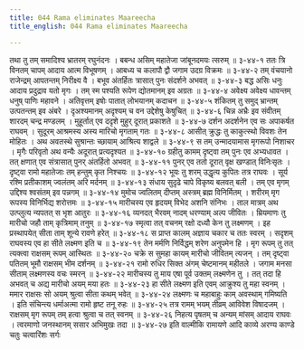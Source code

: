 ```yaml
---
title: 044 Rama eliminates Maareecha
title_english: 044 Rama eliminates Maareecha

---
```

<div class="audioEmbed"  caption="श्रीराम-हरिसीताराममूर्ति-घनपाठिभ्यां वचनम्" src="https://archive.org/download/Ramayana-recitation-Sriram-harisItArAmamUrti-Ghanapaati-v2/Kanda_3/Kanda_3_ARK-044-Maaricha_Vadhaha.mp3"></div>
तथा तु तम् समादिश्य भ्रातरम् रघुनंदनः ।  
बबन्ध असिम् महातेजा जांबूनदमयः त्सरुम् ॥ ३-४४-१  
ततः त्रि विनतम् चापम् आदाय आत्म विभूषणम् ।  
आबध्य च कलापौ द्वौ जगाम उदग्र विक्रमः ॥ ३-४४-२  
तम् वंचयानो राजेन्द्रम् आपतन्तम् निरीक्ष्य वै ।  
बभूव अंतर्हितः त्रासात् पुनः संदर्शने अभवत् ॥ ३-४४-३  
बद्ध असिः धनुः आदाय प्रदुद्राव यतो मृगः ।  
तम् स्म पश्यति रूपेण द्योतमानम् इव अग्रतः ॥ ३-४४-४  
अवेक्ष्य अवेक्ष्य धावन्तम् धनुष् पाणिः महावने ।  
अतिवृत्तम् इषोः पातात् लोभयानम् कदाचन ॥ ३-४४-५  
शंकितम् तु समुद् भ्रान्तम् उत्पतन्तम् इव अंबरे ।  
दृअश्यमानम् अदृश्यम् च वन उद्देशेषु केषुचित् ॥ ३-४४-६  
चिन्न अभ्रैः इव संवीतम् शारदम् चन्द्र मण्डलम् ।  
मुहूर्तात् एव ददृशे मुहुर् दूरात् प्रकाशते ॥ ३-४४-७  
दर्शन अदर्शनेन एव सः अपाकर्षत राघवम् ।  
सुदूरम् आश्रमस्य अस्य मारिचो मृगताम् गतः ॥ ३-४४-८  
आसीत् क्रुद्धः तु काकुत्स्थो विवशः तेन मोहितः ।  
अथ अवतस्थे सुश्रान्तः च्छायाम् आश्रित्य शाद्वले ॥ ३-४४-९  
स तम् उन्मादयामास मृगरूपो निशाचर ।  
मृगैः परिवृतो अथ वन्यैः अदूरात् प्रत्यदृश्यत ॥ ३-४४-१०  
ग्रहीतु कामम् दृष्ट्वा तम् पुनः एव अभ्यधावत ।  
तत् क्षणात् एव संत्रासात् पुनर् अंतर्हितो अभवत् ॥ ३-४४-११  
पुनर् एव ततो दूरात् वृक्ष खण्डात् विनिःसृतः ।  
दृष्ट्वा रामो महातेजाः तम् हन्तुम् कृत निश्चयः ॥ ३-४४-१२  
भूयः तु शरम् उद्धृत्य कुपितः तत्र राघवः ।  
सूर्य रश्मि प्रतीकाशम् ज्वलंतम् अरि मर्दनम् ॥ ३-४४-१३  
संधाय सुदृढे चापे विकृष्य बलवत् बली ।  
तम् एव मृगम् उद्दिश्य श्वसंतम् इव पन्नगम् ॥ ३-४४-१४  
मुमोच ज्वलितम् दीप्तम् अस्त्रम् ब्रह्म विनिर्मितम् ।  
शरीरम् मृग रूपस्य विनिर्भिद्य शरोत्तमः ॥ ३-४४-१५  
मारीचस्य एव हृदयम् विभेद अशनि संनिभः ।  
ताल मात्रम् अथ उत्प्लुत्य न्यपतत् स भृश आतुरः ॥ ३-४४-१६  
व्यनदत् भैरवम् नादम् धरण्याम् अल्प जीवितः ।  
म्रियमाणः तु मारीचो जहौ ताम् कृत्रिमाम् तनुम् ॥ ३-४४-१७  
स्मृत्वा तत् वचनम् रक्षो दध्यौ केन तु लक्ष्मणम् ।  
इह प्रस्थापयेत् सीता ताम् शून्ये रावणे हरेत् ॥ ३-४४-१८  
स प्राप्त कालम् अज्ञाय चकार च ततः स्वरम् ।  
सदृशम् राघवस्य एव हा सीते लक्ष्मण इति च ॥ ३-४४-१९  
तेन मर्मणि निर्विद्धम् शरेण अनुपमेन हि ।  
मृग रूपम् तु तत् त्यक्त्वा राक्षसम् रूपम् आस्थितः ॥ ३-४४-२०  
चक्रे स सुमहा कायम् मारीचो जीवितम् त्यजन् ।  
तम् दृष्ट्वा पतितम् भूमौ राक्षसम् भीम दर्शनम् ॥ ३-४४-२१  
रामो रुधिर सिक्त अंगम् चेष्टमानम् महीतले ।  
जगाम मनसा सीताम् लक्ष्मणस्य वचः स्मरन् ॥ ३-४४-२२  
मारीचस्य तु माय एषा पूर्व उक्तम् लक्ष्मणेन तु ।  
तत् तदा हि अभवत् च अद्य मारीचो अयम् मया हतः ॥ ३-४४-२३  
हा सीते लक्ष्मण इति एवम् आक्रुश्य तु महा स्वनम् ।  
ममार राक्षसः सो अयम् श्रुत्वा सीता कथम् भवेत् ॥ ३-४४-२४  
लक्ष्मणः च महाबाहुः काम् अवस्थाम् गमिष्यति ।  
इति संचिन्त्य धर्माअत्मा रामो हृष्ट तनू रुहः ॥ ३-४४-२५  
तत्र रामम् भयम् तीव्रम् आविवेश विषादजम् ।  
राक्षसम् मृग रूपम् तम् हत्वा श्रुत्वा च तत् स्वनम् ॥ ३-४४-२६  
निहत्य पृषतम् च अन्यम् मांसम् आदाय राघवः ।  
त्वरमाणो जनस्थानम् ससार अभिमुखः तदा ॥ ३-४४-२७  
इति वाल्मीकि रामायणे आदि काव्ये अरण्य काण्डे चतुः चत्वारिंशः सर्गः